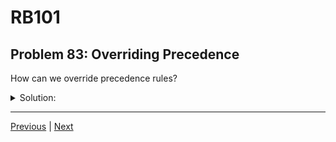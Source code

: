 # RB101
## Problem 83: Overriding Precedence

How can we override precedence rules?

<details>
<summary>Solution:</summary>

We can override precedence rules using parentheses. Operations inside parentheses are evaluated first, regardless of the natural precedence of the operators.

Examples:
```ruby
# Without parentheses (follows precedence):
result = 2 + 3 * 4       # Multiplication first: 2 + 12 = 14

# With parentheses (override precedence):
result = (2 + 3) * 4     # Addition first: 5 * 4 = 20

# More complex example:
result = 10 - 5 - 2      # (10 - 5) - 2 = 3
result = 10 - (5 - 2)    # 10 - 3 = 7

# Logical operators:
if x > 5 && y < 10 || z == 0
  # Evaluated as: (x > 5 && y < 10) || (z == 0)
end

if (x > 5) && (y < 10 || z == 0)
  # Now || is evaluated first due to parentheses
end
```

**Nested parentheses:**
```ruby
result = ((2 + 3) * 4) - 1  # Inner first: (5 * 4) - 1 = 19

result = 2 + (3 * (4 - 1))  # Innermost first: 2 + (3 * 3) = 11
```

**Practical use:**
```ruby
# Making intent clear
if (user.logged_in? && user.active?) || user.admin?
  # Clear grouping
end

# Complex calculations
tax = (price + shipping) * tax_rate
total = ((base_price + tax) * quantity) - discount
```

</details>

---

[Previous](082.md) | [Next](084.md)

